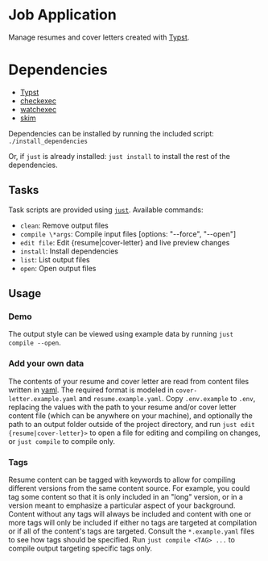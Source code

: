 # Job Application

Manage resumes and cover letters created with [Typst](https://typst.app/docs).

# Dependencies

- [Typst](https://typst.app/docs)
- [checkexec](https://github.com/kurtbuilds/checkexec "checkexec")
- [watchexec](https://watchexec.github.io/ "watchexec")
- [skim](https://skim-app.sourceforge.io/ "skim")

Dependencies can be installed by running the included script:
`./install_dependencies`

Or, if `just` is already installed: `just install` to install the rest of the
dependencies.

## Tasks

Task scripts are provided using [`just`](https://just.systems/man/en/ "just").
Available commands:

- `clean`: Remove output files
- `compile \*args`: Compile input files [options: "--force", "--open"]
- `edit file`: Edit {resume|cover-letter} and live preview changes
- `install`: Install dependencies
- `list`: List output files
- `open`: Open output files

## Usage

### Demo

The output style can be viewed using example data by running `just compile --open`.

### Add your own data

The contents of your resume and cover letter are read from content files written
in [yaml](https://yaml.org/). The required format is modeled in
`cover-letter.example.yaml` and `resume.example.yaml`. Copy `.env.example` to
`.env`, replacing the values with the path to your resume and/or cover letter
content file (which can be anywhere on your machine), and optionally the path to
an output folder outside of the project directory, and run `just edit
{resume|cover-letter}>` to open a file for editing and compiling on changes, or
`just compile` to compile only.

### Tags

Resume content can be tagged with keywords to allow for compiling different
versions from the same content source. For example, you could tag some content
so that it is only included in an "long" version, or in a version meant to
emphasize a particular aspect of your background. Content without any tags will
always be included and content with one or more tags will only be included if
either no tags are targeted at compilation or if all of the content's tags are
targeted. Consult the `*.example.yaml` files to see how tags should be
specified. Run `just compile <TAG> ...` to compile output targeting specific
tags only.

